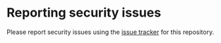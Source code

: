 # Reporting security issues

Please report security issues using the [issue tracker](https://github.com/caltechlibrary/baler/issues) for this repository.
